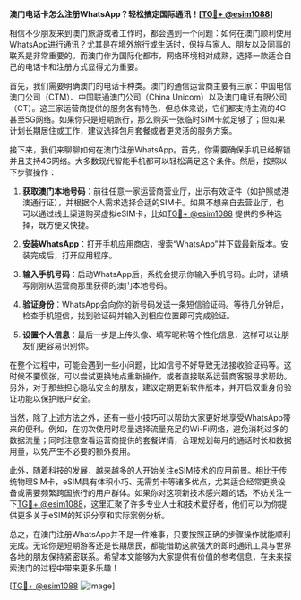 **澳门电话卡怎么注册WhatsApp？轻松搞定国际通讯！[[TG💪+ @esim1088](https://t.me/s/esim1088)]**

相信不少朋友来到澳门旅游或者工作时，都会遇到一个问题：如何在澳门顺利使用WhatsApp进行通讯？尤其是在境外旅行或生活时，保持与家人、朋友以及同事的联系是非常重要的。而澳门作为国际化都市，网络环境相对成熟，选择一款适合自己的电话卡和注册方式显得尤为重要。

首先，我们需要明确澳门的电话卡种类。澳门的通信运营商主要有三家：中国电信澳门公司（CTM）、中国联通澳门公司（China Unicom）以及澳门电讯有限公司（CT）。这三家运营商提供的服务各有特色，但总体来说，它们都支持主流的4G甚至5G网络。如果你只是短期旅行，那么购买一张临时SIM卡就足够了；但如果计划长期居住或工作，建议选择包月套餐或者更灵活的服务方案。

接下来，我们来聊聊如何在澳门注册WhatsApp。首先，你需要确保手机已经解锁并且支持4G网络。大多数现代智能手机都可以轻松满足这个条件。然后，按照以下步骤操作：

1. **获取澳门本地号码**：前往任意一家运营商营业厅，出示有效证件（如护照或港澳通行证），并根据个人需求选择合适的SIM卡。如果不想亲自去营业厅，也可以通过线上渠道购买虚拟eSIM卡，比如[TG💪+ @esim1088](https://t.me/s/esim1088) 提供的多种选择，既方便又快捷。
   
2. **安装WhatsApp**：打开手机应用商店，搜索“WhatsApp”并下载最新版本。安装完成后，打开应用程序。

3. **输入手机号码**：启动WhatsApp后，系统会提示你输入手机号码。此时，请填写刚刚从运营商那里获得的澳门本地号码。

4. **验证身份**：WhatsApp会向你的新号码发送一条短信验证码。等待几分钟后，检查手机短信，找到验证码并输入到相应位置即可完成验证。

5. **设置个人信息**：最后一步是上传头像、填写昵称等个性化信息，这样可以让朋友们更容易识别你。

在整个过程中，可能会遇到一些小问题，比如信号不好导致无法接收验证码等。这时候不要慌张，可以尝试更换地点重新操作，或者直接联系运营商客服寻求帮助。另外，对于那些担心隐私安全的朋友，建议定期更新软件版本，并开启双重身份验证功能以保护账户安全。

当然，除了上述方法之外，还有一些小技巧可以帮助大家更好地享受WhatsApp带来的便利。例如，在初次使用时尽量选择流量充足的Wi-Fi网络，避免消耗过多的数据流量；同时注意查看运营商提供的套餐详情，合理规划每月的通话时长和数据用量，以免产生不必要的额外费用。

此外，随着科技的发展，越来越多的人开始关注eSIM技术的应用前景。相比于传统物理SIM卡，eSIM具有体积小巧、无需剪卡等诸多优点，尤其适合经常更换设备或需要频繁跨国旅行的用户群体。如果你对这项新技术感兴趣的话，不妨关注一下[TG💪+ @esim1088](https://t.me/s/esim1088)，这里汇聚了许多专业人士和技术爱好者，他们可以为你提供更多关于eSIM的知识分享和实际案例分析。

总之，在澳门注册WhatsApp并不是一件难事，只要按照正确的步骤操作就能顺利完成。无论你是短期游客还是长期居民，都能借助这款强大的即时通讯工具与世界各地的朋友保持紧密联系。希望本文能够为大家提供有价值的参考信息，在未来探索澳门的过程中带来更多乐趣！

[[TG💪+ @esim1088](https://t.me/s/esim1088) ![Image](https://i.postimg.cc/4NQfJmqS/Snipaste-2025-05-13-00-14-12.png)]